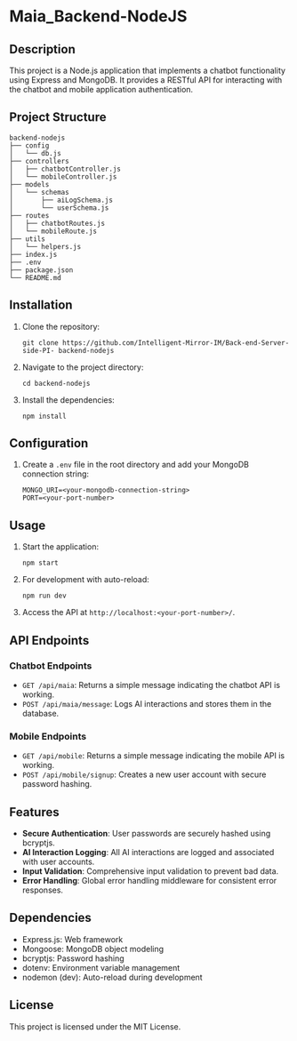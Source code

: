 # Maia_Backend-NodeJS

## Description

This project is a Node.js application that implements a chatbot functionality using Express and MongoDB. It provides a RESTful API for interacting with the chatbot and mobile application authentication.

## Project Structure

```
backend-nodejs
├── config
│   └── db.js
├── controllers
│   ├── chatbotController.js
│   └── mobileController.js
├── models
│   └── schemas
│       ├── aiLogSchema.js
│       └── userSchema.js
├── routes
│   ├── chatbotRoutes.js
│   └── mobileRoute.js
├── utils
│   └── helpers.js
├── index.js
├── .env
├── package.json
└── README.md
```

## Installation

1. Clone the repository:
   ```
   git clone https://github.com/Intelligent-Mirror-IM/Back-end-Server-side-PI- backend-nodejs
   ```
2. Navigate to the project directory:
   ```
   cd backend-nodejs
   ```
3. Install the dependencies:
   ```
   npm install
   ```

## Configuration

1. Create a `.env` file in the root directory and add your MongoDB connection string:
   ```
   MONGO_URI=<your-mongodb-connection-string>
   PORT=<your-port-number>
   ```

## Usage

1. Start the application:
   ```
   npm start
   ```
2. For development with auto-reload:
   ```
   npm run dev
   ```
3. Access the API at `http://localhost:<your-port-number>/`.

## API Endpoints

### Chatbot Endpoints

- `GET /api/maia`: Returns a simple message indicating the chatbot API is working.
- `POST /api/maia/message`: Logs AI interactions and stores them in the database.

### Mobile Endpoints

- `GET /api/mobile`: Returns a simple message indicating the mobile API is working.
- `POST /api/mobile/signup`: Creates a new user account with secure password hashing.

## Features

- **Secure Authentication**: User passwords are securely hashed using bcryptjs.
- **AI Interaction Logging**: All AI interactions are logged and associated with user accounts.
- **Input Validation**: Comprehensive input validation to prevent bad data.
- **Error Handling**: Global error handling middleware for consistent error responses.

## Dependencies

- Express.js: Web framework
- Mongoose: MongoDB object modeling
- bcryptjs: Password hashing
- dotenv: Environment variable management
- nodemon (dev): Auto-reload during development

## License

This project is licensed under the MIT License.
